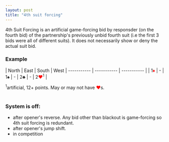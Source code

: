 ```yaml
---
layout: post
title: "4th suit forcing"
---
```


4th Suit Forcing is an artificial game-forcing bid by responsder (on the fourth bid) of the partnership's previously unbid fourth suit (i.e the first 3 bids were all of different suits). It does not necessarily show or deny the actual suit bid.

### Example

| North | East | South | West
| ----------- | ----------- | ----------- |
| 1<font style='color:red;'>&diams;</font> | - | 1&spades; | -
| 2&clubs; | - | 2<font style='color:red;'>&hearts;</font><sup>1</sup> | 

<sup>1</sup>artificial, 12+ points. May or may not have <font style='color:red;'>&hearts;</font>s.
<br><br>

### System is off:

 - after opener's reverse. Any bid other than blackout is game-forcing so 4th suit forcing is redundant.
 - after opener's jump shift.
 - in competition